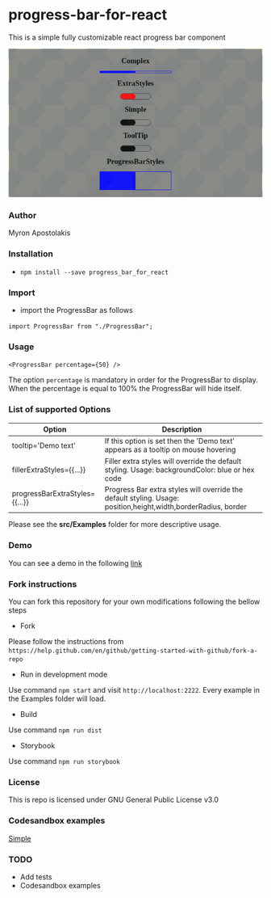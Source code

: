 # progress-bar-for-react

This is a simple fully customizable react progress bar component

![Image description](./images/progress_bar.png)

### Author

Myron Apostolakis

### Installation

- `npm install --save progress_bar_for_react`

### Import

- import the ProgressBar as follows

`import ProgressBar from "./ProgressBar";`

### Usage

`<ProgressBar percentage={50} />`

The option `percentage` is mandatory in order for the ProgressBar to display. When the percentage is equal to 100% the ProgressBar will hide itself.

### List of supported Options

| Option                         | Description                                                                                                    |
| ------------------------------ | -------------------------------------------------------------------------------------------------------------- |
| tooltip='Demo text'            | If this option is set then the 'Demo text' appears as a tooltip on mouse hovering                              |
| fillerExtraStyles={{...}}      | Filler extra styles will override the default styling. Usage: backgroundColor: blue or hex code                |
| progressBarExtraStyles={{...}} | Progress Bar extra styles will override the default styling. Usage: position,height,width,borderRadius, border |

Please see the **src/Examples** folder for more descriptive usage.

### Demo

You can see a demo in the following [link](https://myapos.github.io/progress-bar-for-react/)

### Fork instructions

You can fork this repository for your own modifications following the bellow steps

- Fork

Please follow the instructions from `https://help.github.com/en/github/getting-started-with-github/fork-a-repo`

- Run in development mode

Use command `npm start` and visit `http://localhost:2222`. Every example in the Examples folder will load.

- Build

Use command `npm run dist`

- Storybook

Use command `npm run storybook`

### License

This is repo is licensed under GNU General Public License v3.0

### Codesandbox examples

[Simple](https://codesandbox.io/s/green-shadow-3370g?file=/src/Simple.js)

### TODO

- Add tests
- Codesandbox examples
